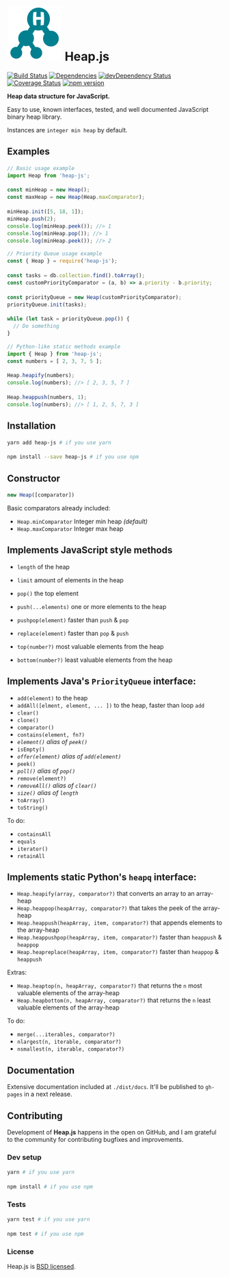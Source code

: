 ![Heap.js](assets/heap-js.png) Heap.js
======================================

[![Build Status](https://travis-ci.org/ignlg/heap-js.svg?branch=master)](https://travis-ci.org/ignlg/heap-js)
[![Dependencies](https://david-dm.org/ignlg/heap-js.png?theme=shields.io)](https://david-dm.org/ignlg/heap-js)
[![devDependency Status](https://david-dm.org/ignlg/heap-js/dev-status.svg)](https://david-dm.org/ignlg/heap-js#info=devDependencies)
[![Coverage Status](https://img.shields.io/coveralls/ignlg/heap-js/master.svg?style=flat)](https://coveralls.io/github/ignlg/heap-js?branch=master)
[![npm version](https://img.shields.io/npm/v/heap-js.svg?style=flat)](https://www.npmjs.com/package/heap-js)

**Heap data structure for JavaScript.**

Easy to use, known interfaces, tested, and well documented JavaScript binary heap library.

Instances are `integer min heap` by default.

Examples
--------------
```js
// Basic usage example
import Heap from 'heap-js';

const minHeap = new Heap();
const maxHeap = new Heap(Heap.maxComparator);

minHeap.init([5, 18, 1]);
minHeap.push(2);
console.log(minHeap.peek()); //> 1
console.log(minHeap.pop()); //> 1
console.log(minHeap.peek()); //> 2
```

```js
// Priority Queue usage example
const { Heap } = require('heap-js');

const tasks = db.collection.find().toArray();
const customPriorityComparator = (a, b) => a.priority - b.priority;

const priorityQueue = new Heap(customPriorityComparator);
priorityQueue.init(tasks);

while (let task = priorityQueue.pop()) {
  // Do something
}
```

```js
// Python-like static methods example
import { Heap } from 'heap-js';
const numbers = [ 2, 3, 7, 5 ];

Heap.heapify(numbers);
console.log(numbers); //> [ 2, 3, 5, 7 ]

Heap.heappush(numbers, 1);
console.log(numbers); //> [ 1, 2, 5, 7, 3 ]
```

Installation
------------
```bash
yarn add heap-js # if you use yarn

npm install --save heap-js # if you use npm
```

Constructor
-----------
```js
new Heap([comparator])
```

Basic comparators already included:

* `Heap.minComparator` Integer min heap _(default)_
* `Heap.maxComparator` Integer max heap

Implements JavaScript style methods
-----------------------------------
* `length` of the heap
* `limit` amount of elements in the heap

* `pop()` the top element
* `push(...elements)` one or more elements to the heap
* `pushpop(element)` faster than `push` & `pop`
* `replace(element)` faster than `pop` & `push`

* `top(number?)` most valuable elements from the heap
* `bottom(number?)` least valuable elements from the heap

Implements Java's `PriorityQueue` interface:
--------------------------------------------
* `add(element)` to the heap
* `addAll([elment, element, ... ])` to the heap, faster than loop `add`
* `clear()`
* `clone()`
* `comparator()`
* `contains(element, fn?)`
* _`element()` alias of `peek()`_
* `isEmpty()`
* _`offer(element)` alias of `add(element)`_
* `peek()`
* _`poll()` alias of `pop()`_
* `remove(element?)`
* _`removeAll()` alias of `clear()`_
* _`size()` alias of `length`_
* `toArray()`
* `toString()`

To do:
* `containsAll`
* `equals`
* `iterator()`
* `retainAll`

Implements static Python's `heapq` interface:
---------------------------------------------
* `Heap.heapify(array, comparator?)` that converts an array to an array-heap
* `Heap.heappop(heapArray, comparator?)` that takes the peek of the array-heap
* `Heap.heappush(heapArray, item, comparator?)` that appends elements to the array-heap
* `Heap.heappushpop(heapArray, item, comparator?)` faster than `heappush` & `heappop`
* `Heap.heapreplace(heapArray, item, comparator?)` faster than `heappop` & `heappush`

Extras:
* `Heap.heaptop(n, heapArray, comparator?)` that returns the `n` most valuable elements of the array-heap
* `Heap.heapbottom(n, heapArray, comparator?)` that returns the `n` least valuable elements of the array-heap

To do:
* `merge(...iterables, comparator?)`
* `nlargest(n, iterable, comparator?)`
* `nsmallest(n, iterable, comparator?)`

Documentation
-------------
Extensive documentation included at `./dist/docs`. It'll be published to `gh-pages` in a next release.

Contributing
------------
Development of **Heap.js** happens in the open on GitHub, and I am grateful to the community for contributing bugfixes and improvements.


### Dev setup

```bash
yarn # if you use yarn

npm install # if you use npm
```

### Tests

```bash
yarn test # if you use yarn

npm test # if you use npm
```

### License

Heap.js is [BSD licensed](LICENSE).